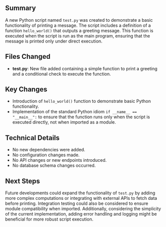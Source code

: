 ## Summary
A new Python script named `test.py` was created to demonstrate a basic functionality of printing a message. The script includes a definition of a function `hello_world()` that outputs a greeting message. This function is executed when the script is run as the main program, ensuring that the message is printed only under direct execution.

## Files Changed
- **test.py**: New file added containing a simple function to print a greeting and a conditional check to execute the function.

## Key Changes
- Introduction of `hello_world()` function to demonstrate basic Python functionality.
- Implementation of the standard Python idiom `if __name__ == "__main__":` to ensure that the function runs only when the script is executed directly, not when imported as a module.

## Technical Details
- No new dependencies were added.
- No configuration changes made.
- No API changes or new endpoints introduced.
- No database schema changes occurred.

## Next Steps
Future developments could expand the functionality of `test.py` by adding more complex computations or integrating with external APIs to fetch data before printing. Integration testing could also be considered to ensure module compatibility when imported. Additionally, considering the simplicity of the current implementation, adding error handling and logging might be beneficial for more robust script execution.